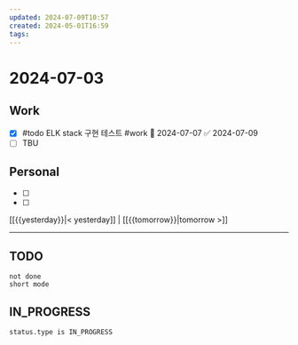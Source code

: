 ```yaml
---
updated: 2024-07-09T10:57
created: 2024-05-01T16:59
tags: 
---
```


# 2024-07-03  

## Work

- [x] #todo ELK stack 구현 테스트 #work 📅 2024-07-07 ✅ 2024-07-09
- [ ] TBU  

## Personal

- [ ] 
- [ ] 

  
  
[[{{yesterday}}|< yesterday]] | [[{{tomorrow}}|tomorrow >]]  
  
---  


## TODO
```tasks  
not done  
short mode  
```

## IN_PROGRESS
```tasks  
status.type is IN_PROGRESS
```


